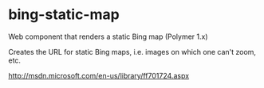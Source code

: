 # bing-static-map
Web component that renders a static Bing map (Polymer 1.x)

Creates the URL for static Bing maps, i.e. images on which one can't zoom, etc.

http://msdn.microsoft.com/en-us/library/ff701724.aspx